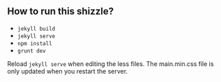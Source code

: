 How to run this shizzle?
------------------------

 * `jekyll build`
 * `jekyll serve`
 * `npm install`
 * `grunt dev`

 Reload `jekyll serve` when editing the less files. The main.min.css file is only updated when you restart the server.
